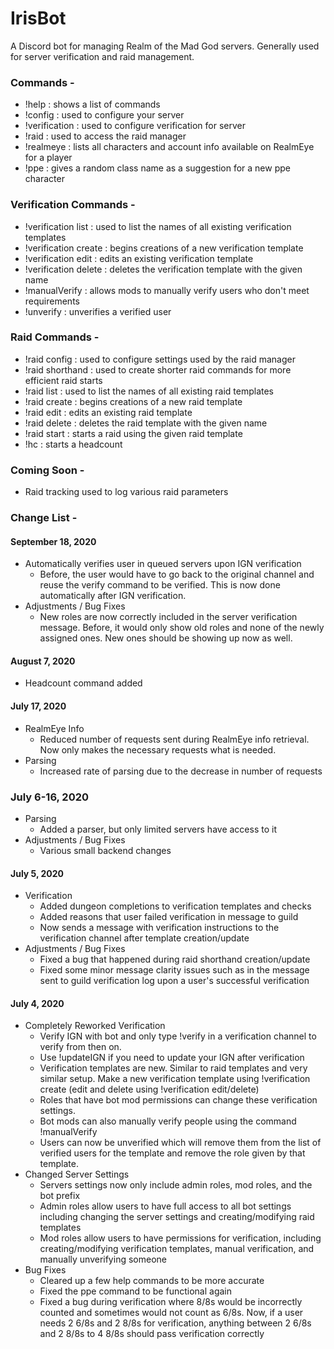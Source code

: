 # IrisBot
A Discord bot for managing Realm of the Mad God servers. Generally used for server verification and raid management.

### Commands -
* !help : shows a list of commands
* !config : used to configure your server
* !verification : used to configure verification for server
* !raid : used to access the raid manager
* !realmeye : lists all characters and account info available on RealmEye for a player
* !ppe : gives a random class name as a suggestion for a new ppe character

### Verification Commands -
* !verification list : used to list the names of all existing verification templates
* !verification create : begins creations of a new verification template
* !verification edit : edits an existing verification template
* !verification delete : deletes the verification template with the given name
* !manualVerify : allows mods to manually verify users who don't meet requirements
* !unverify : unverifies a verified user

### Raid Commands -
* !raid config : used to configure settings used by the raid manager
* !raid shorthand : used to create shorter raid commands for more efficient raid starts
* !raid list : used to list the names of all existing raid templates
* !raid create : begins creations of a new raid template
* !raid edit : edits an existing raid template
* !raid delete : deletes the raid template with the given name
* !raid start : starts a raid using the given raid template
* !hc : starts a headcount

### Coming Soon - 
* Raid tracking used to log various raid parameters

### Change List -

#### September 18, 2020
* Automatically verifies user in queued servers upon IGN verification
  * Before, the user would have to go back to the original channel and reuse the verify command to be verified. This is now done automatically after IGN verification.
* Adjustments / Bug Fixes
  * New roles are now correctly included in the server verification message. Before, it would only show old roles and none of the newly assigned ones. New ones should be showing up now as well.

#### August 7, 2020
* Headcount command added

#### July 17, 2020
* RealmEye Info
  * Reduced number of requests sent during RealmEye info retrieval. Now only makes the necessary requests what is needed.
* Parsing
  * Increased rate of parsing due to the decrease in number of requests

### July 6-16, 2020
* Parsing
  * Added a parser, but only limited servers have access to it
* Adjustments / Bug Fixes
  * Various small backend changes

#### July 5, 2020
* Verification
  * Added dungeon completions to verification templates and checks
  * Added reasons that user failed verification in message to guild
  * Now sends a message with verification instructions to the verification channel after template creation/update
* Adjustments / Bug Fixes
  * Fixed a bug that happened during raid shorthand creation/update
  * Fixed some minor message clarity issues such as in the message sent to guild verification log upon a user's successful verification

#### July 4, 2020
* Completely Reworked Verification
  * Verify IGN with bot and only type !verify in a verification channel to verify from then on.
  * Use !updateIGN if you need to update your IGN after verification
  * Verification templates are new. Similar to raid templates and very similar setup. Make a new verification template using !verification create (edit and delete using !verification edit/delete)
  * Roles that have bot mod permissions can change these verification settings.
  * Bot mods can also manually verify people using the command !manualVerify
  * Users can now be unverified which will remove them from the list of verified users for the template and remove the role given by that template.
* Changed Server Settings
  * Servers settings now only include admin roles, mod roles, and the bot prefix
  * Admin roles allow users to have full access to all bot settings including changing the server settings and creating/modifying raid templates
  * Mod roles allow users to have permissions for verification, including creating/modifying verification templates, manual verification, and manually unverifying someone
* Bug Fixes
  * Cleared up a few help commands to be more accurate
  * Fixed the ppe command to be functional again
  * Fixed a bug during verification where 8/8s would be incorrectly counted and sometimes would not count as 6/8s. Now, if a user needs 2 6/8s and 2 8/8s for verification, anything between 2 6/8s and 2 8/8s to 4 8/8s should pass verification correctly